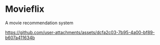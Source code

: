 # Movieflix
A movie recommendation system 

https://github.com/user-attachments/assets/dcfa2c03-7b95-4a00-bf89-b607a411634b
